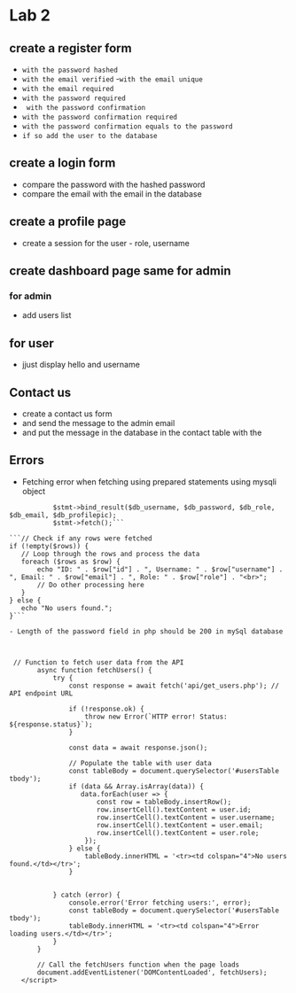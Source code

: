 # Lab 2

## create a register form 
- `with the password hashed`
- `with the email verified`
-`with the email unique`
- `with the email required`
- `with the password required`
- ` with the password confirmation`
- `with the password confirmation required`
- `with the password confirmation equals to the password`
- `if so add the user to the database`


## create a login form
- compare the password with the hashed password
- compare the email with the email in the database


## create a profile page
- create a session for the user - role, username

## create dashboard page same for admin
### for admin
- add users list

## for user
- jjust display hello and username

## Contact us
- create a contact us form
- and send the message to the admin email
- and put the message in the database in the contact table with the 
## Errors
- Fetching error when fetching using prepared statements using mysqli object
 ``` // check the password
            $stmt->bind_result($db_username, $db_password, $db_role, $db_email, $db_profilepic);
            $stmt->fetch();```

```// Check if any rows were fetched
if (!empty($rows)) {
    // Loop through the rows and process the data
    foreach ($rows as $row) {
        echo "ID: " . $row["id"] . ", Username: " . $row["username"] . ", Email: " . $row["email"] . ", Role: " . $row["role"] . "<br>";
        // Do other processing here
    }
} else {
    echo "No users found.";
}```

- Length of the password field in php should be 200 in mySql database



  // Function to fetch user data from the API
        async function fetchUsers() {
            try {
                const response = await fetch('api/get_users.php'); // API endpoint URL

                if (!response.ok) {
                    throw new Error(`HTTP error! Status: ${response.status}`);
                }

                const data = await response.json();

                // Populate the table with user data
                const tableBody = document.querySelector('#usersTable tbody');
                if (data && Array.isArray(data)) {
                   data.forEach(user => {
                       const row = tableBody.insertRow();
                       row.insertCell().textContent = user.id;
                       row.insertCell().textContent = user.username;
                       row.insertCell().textContent = user.email;
                       row.insertCell().textContent = user.role;
                    });
                } else {
                    tableBody.innerHTML = '<tr><td colspan="4">No users found.</td></tr>';
                }


            } catch (error) {
                console.error('Error fetching users:', error);
                const tableBody = document.querySelector('#usersTable tbody');
                tableBody.innerHTML = '<tr><td colspan="4">Error loading users.</td></tr>';
            }
        }

        // Call the fetchUsers function when the page loads
        document.addEventListener('DOMContentLoaded', fetchUsers);
    </script>